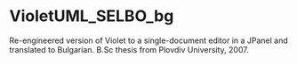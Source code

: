 # VioletUML_SELBO_bg
Re-engineered version of Violet to a single-document editor in a JPanel and translated to Bulgarian. B.Sc thesis from Plovdiv University, 2007.
